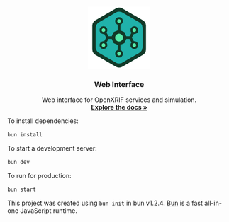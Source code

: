 <!--# bun-react-tailwind-shadcn-template-->

<a id="readme-top"></a>
<br />
<div align="center">

  <a href="https://github.com/OpenXRIF/web-demo"><img width="140px" src="./logo.png"></a>

  <h3 align="center">Web Interface</h3>

  <p align="center">
    Web interface for OpenXRIF services and simulation.
    <br />
    <a href="https://openxrif.github.io/docs/"><strong>Explore the docs »</strong></a>
    <br />
  </p>
</div>

To install dependencies:

```bash
bun install
```

To start a development server:

```bash
bun dev
```

To run for production:

```bash
bun start
```

This project was created using `bun init` in bun v1.2.4. [Bun](https://bun.sh) is a fast all-in-one JavaScript runtime.
